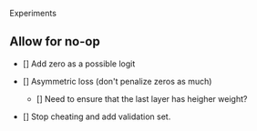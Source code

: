Experiments

## Allow for no-op 
- [] Add zero as a possible logit
- [] Asymmetric loss (don't penalize zeros as much)
    - [] Need to ensure that the last layer has heigher weight?

- [] Stop cheating and add validation set.